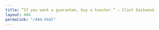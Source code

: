 ```yaml
---
title: “If you want a guarantee, buy a toaster.” ― Clint Eastwood
layout: 404
permalink: "/404.html"
---
```

